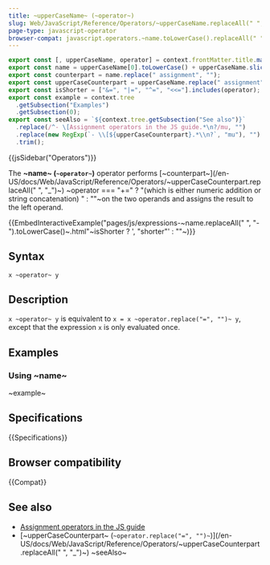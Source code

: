 ```yaml
---
title: ~upperCaseName~ (~operator~)
slug: Web/JavaScript/Reference/Operators/~upperCaseName.replaceAll(" ", "_")~
page-type: javascript-operator
browser-compat: javascript.operators.~name.toLowerCase().replaceAll(" ", "_")~
---
```


```js setup
export const [, upperCaseName, operator] = context.frontMatter.title.match(/(.*) \((.*)\)/);
export const name = upperCaseName[0].toLowerCase() + upperCaseName.slice(1);
export const counterpart = name.replace(" assignment", "");
export const upperCaseCounterpart = upperCaseName.replace(" assignment", "");
export const isShorter = ["&=", "|=", "^=", "<<="].includes(operator);
export const example = context.tree
  .getSubsection("Examples")
  .getSubsection(0);
export const seeAlso = `${context.tree.getSubsection("See also")}`
  .replace(/^- \[Assignment operators in the JS guide.*\n?/mu, "")
  .replace(new RegExp(`- \\[${upperCaseCounterpart}.*\\n?`, "mu"), "")
  .trim();
```

{{jsSidebar("Operators")}}

The **~name~ (`~operator~`)** operator performs [~counterpart~](/en-US/docs/Web/JavaScript/Reference/Operators/~upperCaseCounterpart.replaceAll(" ", "_")~) ~operator === "+=" ? "(which is either numeric addition or string concatenation) " : ""~on the two operands and assigns the result to the left operand.

{{EmbedInteractiveExample("pages/js/expressions-~name.replaceAll(" ", "-").toLowerCase()~.html"~isShorter ? ', "shorter"' : ""~)}}

## Syntax

```js-nolint
x ~operator~ y
```

## Description

`x ~operator~ y` is equivalent to `x = x ~operator.replace("=", "")~ y`, except that the expression `x` is only evaluated once.

## Examples

### Using ~name~

~example~

## Specifications

{{Specifications}}

## Browser compatibility

{{Compat}}

## See also

- [Assignment operators in the JS guide](/en-US/docs/Web/JavaScript/Guide/Expressions_and_operators#assignment_operators)
- [~upperCaseCounterpart~ (`~operator.replace("=", "")~`)](/en-US/docs/Web/JavaScript/Reference/Operators/~upperCaseCounterpart.replaceAll(" ", "_")~)
~seeAlso~
